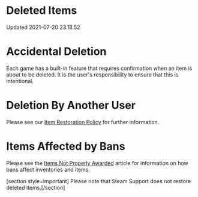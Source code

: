 # Deleted Items
Updated 2021-07-20 23.18.52

# Accidental Deletion
Each game has a built-in feature that requires confirmation when an item is about to be deleted. It is the user's responsibility to ensure that this is intentional.  
  
# Deletion By Another User
Please see our [Item Restoration Policy](https://help.steampowered.com/en/faqs/view/3B6E-B322-2400-8D24) for further information.  
  
# Items Affected by Bans
Please see the [Items Not Properly Awarded](https://help.steampowered.com/en/faqs/view/52E6-2DF8-205B-6561) article for information on how bans affect inventories and items.  
  
[section style=important] Please note that Steam Support does not restore deleted items.[/section]